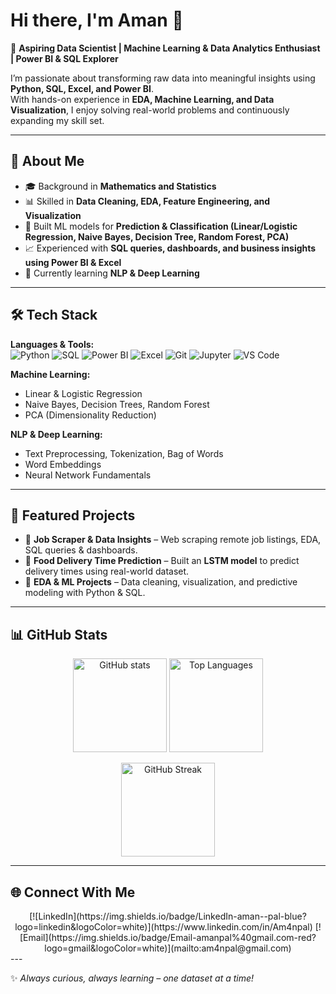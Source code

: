 # Hi there, I'm Aman 👋  

🚀 **Aspiring Data Scientist | Machine Learning & Data Analytics Enthusiast | Power BI & SQL Explorer**  

I’m passionate about transforming raw data into meaningful insights using **Python, SQL, Excel, and Power BI**.  
With hands-on experience in **EDA, Machine Learning, and Data Visualization**, I enjoy solving real-world problems and continuously expanding my skill set.  

---

## 🚀 About Me
- 🎓 Background in **Mathematics and Statistics**  
- 📊 Skilled in **Data Cleaning, EDA, Feature Engineering, and Visualization**  
- 🤖 Built ML models for **Prediction & Classification (Linear/Logistic Regression, Naive Bayes, Decision Tree, Random Forest, PCA)**  
- 📈 Experienced with **SQL queries, dashboards, and business insights using Power BI & Excel**  
- 🌱 Currently learning **NLP & Deep Learning**  

---

## 🛠️ Tech Stack  

**Languages & Tools:**  
![Python](https://img.shields.io/badge/Python-3776AB?style=flat&logo=python&logoColor=white) 
![SQL](https://img.shields.io/badge/SQL-003B57?style=flat&logo=postgresql&logoColor=white) 
![Power BI](https://img.shields.io/badge/PowerBI-F2C811?style=flat&logo=power-bi&logoColor=black) 
![Excel](https://img.shields.io/badge/Excel-217346?style=flat&logo=microsoft-excel&logoColor=white) 
![Git](https://img.shields.io/badge/Git-F05032?style=flat&logo=git&logoColor=white) 
![Jupyter](https://img.shields.io/badge/Jupyter-F37626?style=flat&logo=jupyter&logoColor=white) 
![VS Code](https://img.shields.io/badge/VSCode-0078d7?style=flat&logo=visual-studio-code&logoColor=white)  


**Machine Learning:**  
- Linear & Logistic Regression  
- Naive Bayes, Decision Trees, Random Forest  
- PCA (Dimensionality Reduction)  

**NLP & Deep Learning:**  
- Text Preprocessing, Tokenization, Bag of Words  
- Word Embeddings  
- Neural Network Fundamentals  

---

## 📂 Featured Projects  
- 📌 **Job Scraper & Data Insights** – Web scraping remote job listings, EDA, SQL queries & dashboards.  
- 📌 **Food Delivery Time Prediction** – Built an **LSTM model** to predict delivery times using real-world dataset.  
- 📌 **EDA & ML Projects** – Data cleaning, visualization, and predictive modeling with Python & SQL.  

---

## 📊 GitHub Stats  

<p align="center">
  <img src="https://github-readme-stats.vercel.app/api?username=Am4npal&show_icons=true&theme=tokyonight" alt="GitHub stats" height="150"/>
  <img src="https://github-readme-stats.vercel.app/api/top-langs/?username=Am4npal&layout=compact&theme=tokyonight" alt="Top Languages" height="150"/>
</p>

<p align="center">
  <img src="https://streak-stats.demolab.com?user=Am4npal&theme=tokyonight" alt="GitHub Streak" height="150"/>
</p>

---

## 🌐 Connect With Me  
<div align="center">
[![LinkedIn](https://img.shields.io/badge/LinkedIn-aman--pal-blue?logo=linkedin&logoColor=white)](https://www.linkedin.com/in/Am4npal)
[![Email](https://img.shields.io/badge/Email-amanpal%40gmail.com-red?logo=gmail&logoColor=white)](mailto:am4npal@gmail.com)
 
</div>
---

✨ *Always curious, always learning – one dataset at a time!*  
